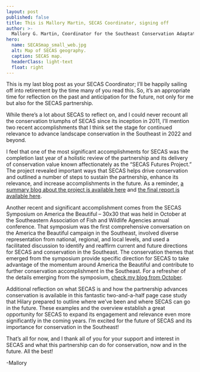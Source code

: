 ```yaml
---
layout: post
published: false
title: This is Mallory Martin, SECAS Coordinator, signing off
author: >-
  Mallory G. Martin, Coordinator for the Southeast Conservation Adaptation Strategy
hero:
  name: SECASmap_small_web.jpg
  alt: Map of SECAS geography.
  caption: SECAS map.
  headerClass: light-text
  float: right
---
```

This is my last blog post as your SECAS Coordinator; I’ll be happily sailing off into retirement by the time many of you read this. So, it’s an appropriate time for reflection on the past and anticipation for the future, not only for me but also for the SECAS partnership.

While there’s a lot about SECAS to reflect on, and I could never recount all the conservation triumphs of SECAS since its inception in 2011, I’ll mention two recent accomplishments that I think set the stage for continued relevance to advance landscape conservation in the Southeast in 2022 and beyond.<!--more-->

I feel that one of the most significant accomplishments for SECAS was the completion last year of a holistic review of the partnership and its delivery of conservation value known affectionately as the “SECAS Futures Project.” The project revealed important ways that SECAS helps drive conservation and outlined a number of steps to sustain the partnership, enhance its relevance, and increase accomplishments in the future. As a reminder, [a summary blog about the project is available here](http://secassoutheast.org/2021/04/26/SECAS-evaluation-report-now-available.html) and [the final report is available here](http://secassoutheast.org/pdf/SECAS_Futures_final_report_March_2021.pdf).  

Another recent and significant accomplishment comes from the SECAS Symposium on America the Beautiful – 30x30 that was held in October at the Southeastern Association of Fish and Wildlife Agencies annual conference. That symposium was the first comprehensive conversation on the America the Beautiful campaign in the Southeast, involved diverse representation from national, regional, and local levels, and used a facilitated discussion to identify and reaffirm current and future directions for SECAS and conservation in the Southeast. The conservation themes that emerged from the symposium provide specific direction for SECAS to take advantage of the momentum around America the Beautiful and contribute to further conservation accomplishment in the Southeast. For a refresher of the details emerging from the symposium, [check my blog from October](http://secassoutheast.org/2021/10/21/A-brief-summary-of-the-SECAS-symposium-at-SEAFWA.html).   

Additional reflection on what SECAS is and how the partnership advances conservation is available in this fantastic two-and-a-half page case study that Hilary prepared to outline where we’ve been and where SECAS can go in the future. These examples and the overview establish a great opportunity for SECAS to expand its engagement and relevance even more significantly in the coming years. I’m excited for the future of SECAS and its importance for conservation in the Southeast!

That’s all for now, and I thank all of you for your support and interest in SECAS and what this partnership can do for conservation, now and in the future. All the best!  

-Mallory
